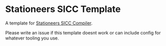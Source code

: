 # Stationeers SICC Template

A template for [Stationeers SICC Compiler](https://github.com/Alan-Chen99/sicc).

Please write an issue if this template doesnt work or can include config for whatever tooling you use.

